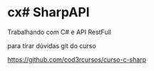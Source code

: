 # cx# SharpAPI
Trabalhando com C# e API RestFull


para tirar dúvidas git do curso

https://github.com/cod3rcursos/curso-c-sharp
